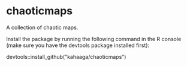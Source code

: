 # chaoticmaps
A collection of chaotic maps.

Install the package by running the following command in the R console (make sure you have the devtools package installed first):

devtools::install_github("kahaaga/chaoticmaps")
